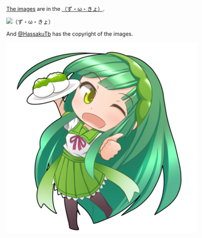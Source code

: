 [The images](https://github.com/aiya000/eta-doromochi/blob/master/images) are in the
[（ず・ω・きょ）](http://zunko.jp/guideline.html ).

![（ず・ω・きょ）](http://zunko.jp/sozai/FAQ/zunkyo_m.png)

And [\@HassakuTb](https://twitter.com/HassakuTb) has the copyright of the images.

![zunko](https://github.com/aiya000/eta-doromochi/blob/master/images/work_finishes.png)
